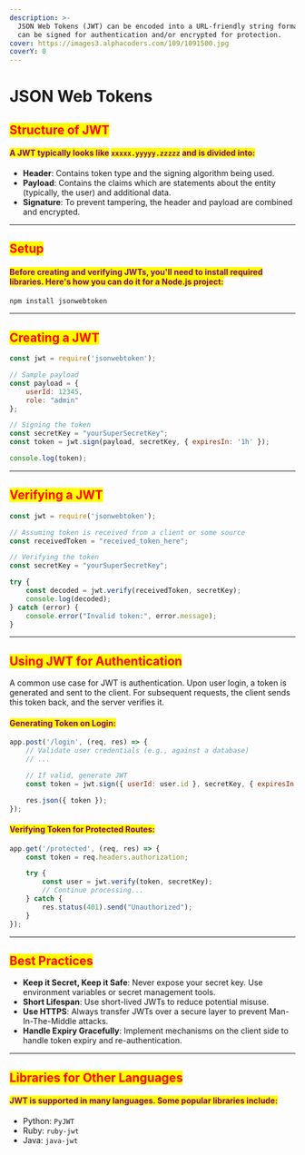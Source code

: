 ```yaml
---
description: >-
  JSON Web Tokens (JWT) can be encoded into a URL-friendly string format, which
  can be signed for authentication and/or encrypted for protection.
cover: https://images3.alphacoders.com/109/1091500.jpg
coverY: 0
---
```


# JSON Web Tokens

## <mark style="color:red;">**Structure of JWT**</mark>

#### <mark style="color:purple;">A JWT typically looks like</mark> <mark style="color:purple;"></mark><mark style="color:purple;">`xxxxx.yyyyy.zzzzz`</mark> <mark style="color:purple;"></mark><mark style="color:purple;">and is divided into:</mark>

* **Header**: Contains token type and the signing algorithm being used.
* **Payload**: Contains the claims which are statements about the entity (typically, the user) and additional data.
* **Signature**: To prevent tampering, the header and payload are combined and encrypted.

***

## <mark style="color:red;">**Setup**</mark>

#### <mark style="color:purple;">Before creating and verifying JWTs, you'll need to install required libraries. Here's how you can do it for a Node.js project:</mark>

```bash
npm install jsonwebtoken
```

***

## <mark style="color:red;">**Creating a JWT**</mark>

```javascript
const jwt = require('jsonwebtoken');

// Sample payload
const payload = {
    userId: 12345,
    role: "admin"
};

// Signing the token
const secretKey = "yourSuperSecretKey";
const token = jwt.sign(payload, secretKey, { expiresIn: '1h' });

console.log(token);
```

***

## <mark style="color:red;">**Verifying a JWT**</mark>

```javascript
const jwt = require('jsonwebtoken');

// Assuming token is received from a client or some source
const receivedToken = "received_token_here";

// Verifying the token
const secretKey = "yourSuperSecretKey";

try {
    const decoded = jwt.verify(receivedToken, secretKey);
    console.log(decoded);
} catch (error) {
    console.error("Invalid token:", error.message);
}
```

***

## <mark style="color:red;">**Using JWT for Authentication**</mark>

A common use case for JWT is authentication. Upon user login, a token is generated and sent to the client. For subsequent requests, the client sends this token back, and the server verifies it.

#### <mark style="color:purple;">**Generating Token on Login**</mark><mark style="color:purple;">:</mark>

```javascript
app.post('/login', (req, res) => {
    // Validate user credentials (e.g., against a database)
    // ...

    // If valid, generate JWT
    const token = jwt.sign({ userId: user.id }, secretKey, { expiresIn: '1h' });

    res.json({ token });
});
```

#### <mark style="color:purple;">**Verifying Token for Protected Routes**</mark><mark style="color:purple;">:</mark>

```javascript
app.get('/protected', (req, res) => {
    const token = req.headers.authorization;

    try {
        const user = jwt.verify(token, secretKey);
        // Continue processing...
    } catch {
        res.status(401).send("Unauthorized");
    }
});
```

***

## <mark style="color:red;">**Best Practices**</mark>

* **Keep it Secret, Keep it Safe**: Never expose your secret key. Use environment variables or secret management tools.
* **Short Lifespan**: Use short-lived JWTs to reduce potential misuse.
* **Use HTTPS**: Always transfer JWTs over a secure layer to prevent Man-In-The-Middle attacks.
* **Handle Expiry Gracefully**: Implement mechanisms on the client side to handle token expiry and re-authentication.

***

## <mark style="color:red;">**Libraries for Other Languages**</mark>

#### <mark style="color:purple;">JWT is supported in many languages. Some popular libraries include:</mark>

* Python: `PyJWT`
* Ruby: `ruby-jwt`
* Java: `java-jwt`
